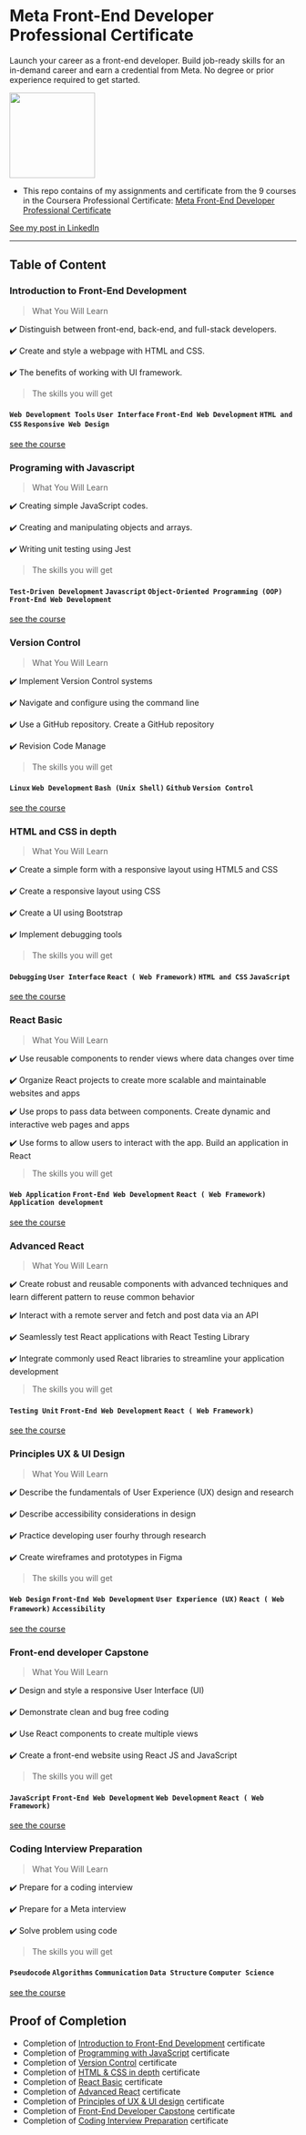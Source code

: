 # Meta Front-End Developer Professional Certificate

Launch your career as a front-end developer. Build job-ready skills for an in-demand career and earn a credential from Meta. No degree or prior experience required to get started.

<img src="./meta-logo.certy" width=150>

- This repo contains of my assignments and certificate from the 9 courses in the Coursera Professional Certificate: [Meta Front-End Developer Professional Certificate](https://www.coursera.org/professional-certificates/meta-front-end-developer)

[See my post in LinkedIn](https://www.linkedin.com/feed/update/urn:li:activity:7064612113582862336/)

---

## Table of Content

### Introduction to Front-End Development

> What You Will Learn

✔️ Distinguish between front-end, back-end, and full-stack developers.

✔️ Create and style a webpage with HTML and CSS.

✔️ The benefits of working with UI framework.

> The skills you will get

#### `Web Development Tools` `User Interface` `Front-End Web Development` `HTML and CSS` `Responsive Web Design`

[see the course](https://www.coursera.org/learn/introduction-to-front-end-development?specialization=meta-front-end-developer)

### Programing with Javascript

> What You Will Learn

✔️ Creating simple JavaScript codes.

✔️ Creating and manipulating objects and arrays.

✔️ Writing unit testing using Jest

> The skills you will get

#### `Test-Driven Development` `Javascript` `Object-Oriented Programming (OOP)` `Front-End Web Development`

[see the course](https://www.coursera.org/learn/programming-with-javascript?specialization=meta-front-end-developer)

### Version Control

> What You Will Learn

✔️ Implement Version Control systems

✔️ Navigate and configure using the command line

✔️ Use a GitHub repository. Create a GitHub repository

✔️ Revision Code Manage

> The skills you will get

#### `Linux` `Web Development` `Bash (Unix Shell)` `Github` `Version Control`

[see the course](https://www.coursera.org/learn/introduction-to-version-control?specialization=meta-front-end-developer)

### HTML and CSS in depth

> What You Will Learn

✔️ Create a simple form with a responsive layout using HTML5 and CSS

✔️ Create a responsive layout using CSS

✔️ Create a UI using Bootstrap

✔️ Implement debugging tools

> The skills you will get

#### `Debugging` `User Interface` `React ( Web Framework)` `HTML and CSS` `JavaScript`

[see the course](https://www.coursera.org/learn/html-and-css-in-depth?specialization=meta-front-end-developer)

### React Basic

> What You Will Learn

✔️ Use reusable components to render views where data changes over time

✔️ Organize React projects to create more scalable and maintainable websites and apps

✔️ Use props to pass data between components. Create dynamic and interactive web pages and apps

✔️ Use forms to allow users to interact with the app. Build an application in React

> The skills you will get

#### `Web Application` `Front-End Web Development` `React ( Web Framework)` `Application development`

[see the course](https://www.coursera.org/learn/react-basics?specialization=meta-front-end-developer)

### Advanced React

> What You Will Learn

✔️ Create robust and reusable components with advanced techniques and learn different pattern to reuse common behavior

✔️ Interact with a remote server and fetch and post data via an API

✔️ Seamlessly test React applications with React Testing Library

✔️ Integrate commonly used React libraries to streamline your application development

> The skills you will get

#### `Testing Unit` `Front-End Web Development` `React ( Web Framework)`

[see the course](https://www.coursera.org/learn/advanced-react?specialization=meta-front-end-developer)

### Principles UX & UI Design

> What You Will Learn

✔️ Describe the fundamentals of User Experience (UX) design and research

✔️ Describe accessibility considerations in design

✔️ Practice developing user fourhy through research

✔️ Create wireframes and prototypes in Figma

> The skills you will get

#### `Web Design` `Front-End Web Development` `User Experience (UX)` `React ( Web Framework)` `Accessibility`

[see the course](https://www.coursera.org/learn/principles-of-ux-ui-design?specialization=meta-front-end-developer)

### Front-end developer Capstone

> What You Will Learn

✔️ Design and style a responsive User Interface (UI)

✔️ Demonstrate clean and bug free coding

✔️ Use React components to create multiple views

✔️ Create a front-end website using React JS and JavaScript

> The skills you will get

#### `JavaScript` `Front-End Web Development` `Web Development` `React ( Web Framework)`

[see the course](https://www.coursera.org/learn/meta-front-end-developer-capstone?specialization=meta-front-end-developer)

### Coding Interview Preparation

> What You Will Learn

✔️ Prepare for a coding interview

✔️ Prepare for a Meta interview

✔️ Solve problem using code

> The skills you will get

#### `Pseudocode` `Algorithms` `Communication` `Data Structure` `Computer Science`

[see the course](https://www.coursera.org/learn/coding-interview-preparation?specialization=meta-front-end-developer)

## Proof of Completion

- Completion of [Introduction to Front-End Development](https://www.coursera.org/account/accomplishments/verify/GQM8UR4A69MM) certificate
- Completion of [Programming with JavaScript](https://www.coursera.org/account/accomplishments/verify/YF6TWSYDEU8S) certificate
- Completion of [Version Control](https://www.coursera.org/account/accomplishments/verify/J6L8LD64ELAX) certificate
- Completion of [HTML & CSS in depth](https://www.coursera.org/account/accomplishments/verify/KZTD9DKBTNKC) certificate
- Completion of [React Basic](https://www.coursera.org/account/accomplishments/verify/PPMSC73SEFD2) certificate
- Completion of [Advanced React](https://www.coursera.org/account/accomplishments/verify/TWU8VJX3DRFQ) certificate
- Completion of [Principles of UX & UI design](https://www.coursera.org/account/accomplishments/verify/UVSEW62VGEK3) certificate
- Completion of [Front-End Developer Capstone](https://www.coursera.org/account/accomplishments/verify/SSXR7FV6593G) certificate
- Completion of [Coding Interview Preparation](https://www.coursera.org/account/accomplishments/verify/Q2AD84UNLGQ5) certificate
